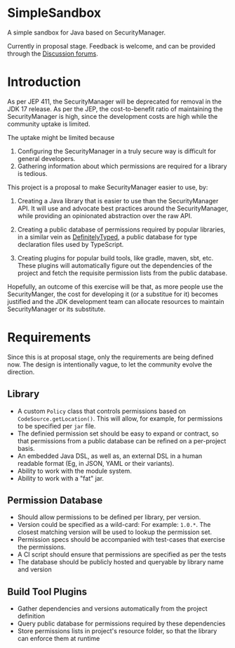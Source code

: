 # SimpleSandbox
A simple sandbox for Java based on SecurityManager.

Currently in proposal stage. Feedback is welcome, and can be provided through the [Discussion forums](https://github.com/jep411/SimpleSandbox/discussions).

# Introduction

As per JEP 411, the SecurityManager will be deprecated for removal in the JDK 17 release. As per the JEP, the
cost-to-benefit ratio of maintaining the SecurityManager is high, since the development costs are high while
the community uptake is limited.

The uptake might be limited because
1. Configuring the SecurityManager in a truly secure way is difficult for general developers.
2. Gathering information about which permissions are required for a library is tedious.

This project is a proposal to make SecurityManager easier to use, by:

1. Creating a Java library that is easier to use than the SecurityManager API. It will use and advocate best practices
around the SecurityManager, while providing an opinionated abstraction over the raw API.

2. Creating a public database of permissions required by popular libraries, in a similar
vein as [DefinitelyTyped](https://github.com/DefinitelyTyped/DefinitelyTyped), a public database for type declaration
files used by TypeScript.

3. Creating plugins for popular build tools, like gradle, maven, sbt, etc. These plugins will automatically figure out
the dependencies of the project and fetch the requisite permission lists from the public database.

Hopefully, an outcome of this exercise will be that, as more people use the SecurityManger, the cost for developing it (or a substitue for it) becomes justified and the JDK development team can allocate resources to maintain SecurityManager
or its substitute.

# Requirements
Since this is at proposal stage, only the requirements are being defined now. The design is intentionally vague, to let the community evolve the direction.

## Library
* A custom `Policy` class that controls permissions based on `CodeSource.getLocation()`. This will allow, for example,
for permissions to be specified per `jar` file.
* The definied permission set should be easy to expand or contract, so that permissions from a public database can be
refined on a per-project basis.
* An embedded Java DSL, as well as, an external DSL in a human readable format (Eg, in JSON, YAML or their variants).
* Ability to work with the module system.
* Ability to work with a "fat" jar.

## Permission Database
* Should allow permissions to be defined per library, per version.
* Version could be specified as a wild-card: For example: `1.0.*`. The closest matching version will be used to lookup the permission set.
* Permission specs should be accompanied with test-cases that exercise the permissions.
* A CI script should ensure that permissions are specified as per the tests
* The database should be publicly hosted and queryable by library name and version

## Build Tool Plugins
* Gather dependencies and versions automatically from the project definition
* Query public database for permissions required by these dependencies
* Store permissions lists in project's resource folder, so that the library can enforce them at runtime
